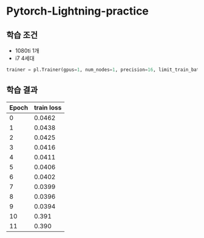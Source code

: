 # Pytorch-Lightning-practice

## 학습 조건

- 1080ti 1개
- i7 4세대

``` python
trainer = pl.Trainer(gpus=1, num_nodes=1, precision=16, limit_train_batches=0.5)
```

## 학습 결과
|Epoch|train loss|
|---|---|
|0|0.0462|
|1|0.0438|
|2|0.0425|
|3|0.0416|
|4|0.0411|
|5|0.0406|
|6|0.0402|
|7|0.0399|
|8|0.0396|
|9|0.0394|
|10|0.391|
|11|0.390|
